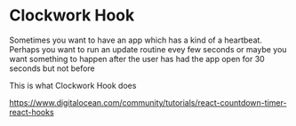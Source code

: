 
# Clockwork Hook

Sometimes you want to have an app which has a kind of a heartbeat. Perhaps you want to run an update routine evey few seconds or maybe you want something to happen after the user has had the app open for 30 seconds but not before

This is what Clockwork Hook does

https://www.digitalocean.com/community/tutorials/react-countdown-timer-react-hooks